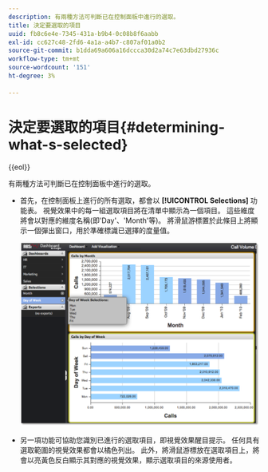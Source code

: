 ```yaml
---
description: 有兩種方法可判斷已在控制面板中進行的選取。
title: 決定要選取的項目
uuid: fb8c6e4e-7345-431a-b9b4-0c08b8f6aabb
exl-id: cc627c48-2fd6-4a1a-a4b7-c807af01a0b2
source-git-commit: b1dda69a606a16dccca30d2a74c7e63dbd27936c
workflow-type: tm+mt
source-wordcount: '151'
ht-degree: 3%

---
```


# 決定要選取的項目{#determining-what-s-selected}

{{eol}}

有兩種方法可判斷已在控制面板中進行的選取。

* 首先，在控制面板上進行的所有選取，都會以 **[!UICONTROL Selections]** 功能表。 視覺效果中的每一組選取項目將在清單中顯示為一個項目。 這些維度將會以對應的維度名稱(即&#39;Day&#39;、&#39;Month&#39;等)。 將滑鼠游標置於此條目上將顯示一個彈出窗口，用於準確標識已選擇的度量值。

   ![](assets/selection_identify.png)

* 另一項功能可協助您識別已進行的選取項目，即視覺效果醒目提示。 任何具有選取範圍的視覺效果都會以橘色列出。 此外，將滑鼠游標放在選取項目上，將會以亮黃色反白顯示其對應的視覺效果，顯示選取項目的來源使用者。
